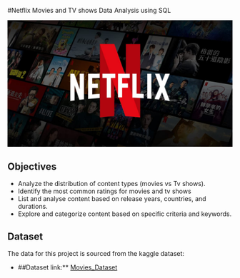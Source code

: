 #Netflix Movies and TV shows Data Analysis using SQL

![Netflix_Logo](https://github.com/ashlesha-tech/netflix_sql_project1/blob/main/netflix%20logo.jpg)

## Objectives
- Analyze the distribution of content types (movies vs Tv shows).
- Identify the most common ratings for movies and tv shows
- List and analyse content based on release years, countries, and durations.
- Explore and categorize content based on specific criteria and keywords.

## Dataset

The data for this project is sourced from the kaggle dataset:

- ##Dataset link:** [  Movies_Dataset](https://www.kaggle.com/datasets/utkarshx27/movies-dataset)
